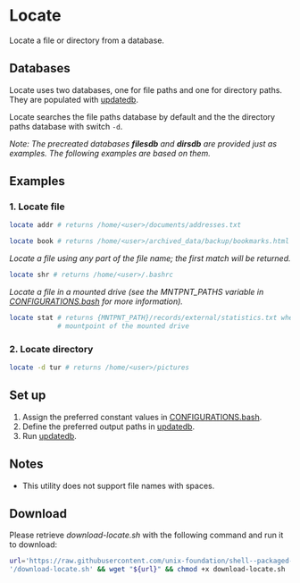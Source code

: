 
# Locate

Locate a file or directory from a database.

## Databases

Locate uses two databases, one for file paths and one for directory paths. They are populated with [updatedb](updatedb).

Locate searches the file paths database by default and the the directory paths database with switch `-d`.

*Note: The precreated databases **filesdb** and **dirsdb** are provided just as examples. The following examples are based on them.*

## Examples

### 1. Locate file

```bash
locate addr # returns /home/<user>/documents/addresses.txt
```

```bash
locate book # returns /home/<user>/archived_data/backup/bookmarks.html
```

*Locate a file using any part of the file name; the first match will be returned.*

```bash
locate shr # returns /home/<user>/.bashrc
```

*Locate a file in a mounted drive (see the MNTPNT_PATHS variable in [CONFIGURATIONS.bash](CONFIGURATIONS.bash) for more information).*

```bash
locate stat # returns {MNTPNT_PATH}/records/external/statistics.txt where "{MNTPNT_PATH}" is the
            # mountpoint of the mounted drive
```

### 2. Locate directory

```bash
locate -d tur # returns /home/<user>/pictures
```

## Set up

1. Assign the preferred constant values in [CONFIGURATIONS.bash](CONFIGURATIONS.bash).
2. Define the preferred output paths in [updatedb](updatedb).
3. Run [updatedb](updatedb).

## Notes

* This utility does not support file names with spaces.

## Download

Please retrieve *download-locate.sh* with the following command and run it to download:

```bash
url='https://raw.githubusercontent.com/unix-foundation/shell--packaged-utilities/download'\
'/download-locate.sh' && wget "${url}" && chmod +x download-locate.sh
```
